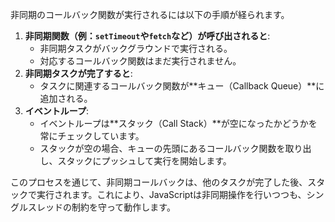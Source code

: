 非同期のコールバック関数が実行されるには以下の手順が経られます。

1. **非同期関数（例：`setTimeout`や`fetch`など）が呼び出されると**:
    - 非同期タスクがバックグラウンドで実行される。
    - 対応するコールバック関数はまだ実行されません。
2. **非同期タスクが完了すると**:
    - タスクに関連するコールバック関数が**キュー（Callback Queue）**に追加される。
3. **イベントループ**:
    - イベントループは**スタック（Call Stack）**が空になったかどうかを常にチェックしています。
    - スタックが空の場合、キューの先頭にあるコールバック関数を取り出し、スタックにプッシュして実行を開始します。

このプロセスを通じて、非同期コールバックは、他のタスクが完了した後、スタックで実行されます。これにより、JavaScriptは非同期操作を行いつつも、シングルスレッドの制約を守って動作します。